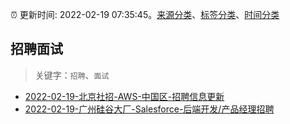:alarm_clock: 更新时间: 2022-02-19 07:35:45。[来源分类](../README.md)、[标签分类](../TAGS.md)、[时间分类](../TIMELINE.md)

## 招聘面试


> 关键字：`招聘`、`面试`



- [2022-02-19-北京社招-AWS-中国区-招聘信息更新](https://www.v2ex.com/t/835026) 
- [2022-02-19-广州硅谷大厂-Salesforce-后端开发/产品经理招聘](https://www.v2ex.com/t/835016) 